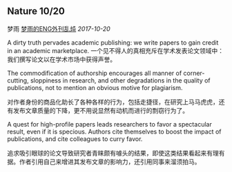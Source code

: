 ## Nature 10/20

梦雨 [梦雨的ENG外刊乱炖](javascript:void(0);) *2017-10-20*

A dirty truth pervades academic publishing: we write papers to gain credit in an academic marketplace. 
一个见不得人的真相充斥在学术发表论文领域中：我们撰写论文以在学术市场中获得声誉。

The commodification of authorship encourages all manner of corner-cutting, sloppiness in research, and other degradations in the quality of publications, not to mention an obvious motive for plagiarism.

对作者身份的商品化助长了各种各样的行为，包括走捷径，在研究上马马虎虎，还有发布文章质量的下降，更不用说显然有动机而进行的剽窃行为了。

A quest for high-profile papers leads researchers to favor a spectacular result, even if it is specious. Authors cite themselves to boost the impact of publications, and cite colleagues to curry favor.

追求吸引眼球的论文导致研究者青睐颇有噱头的结果，即使这类结果看起来有理有据。作者引用自己来增进其发布文章的影响力，还引用同事来溜须拍马。









